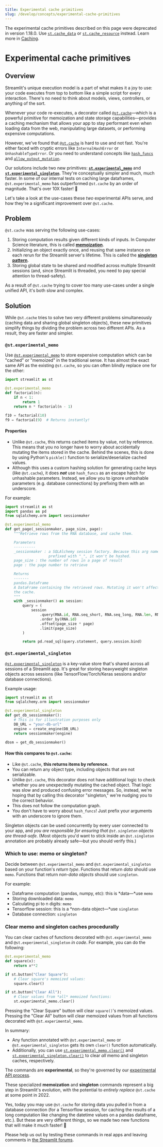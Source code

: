 ```yaml
---
title: Experimental cache primitives
slug: /develop/concepts/experimental-cache-primitives
---
```


<Deprecation>

The experimental cache primitives described on this page were deprecated in version 1.18.0. Use [`st.cache_data`](/develop/api-reference/caching-and-state/st.cache_data) or [`st.cache_resource`](/develop/api-reference/caching-and-state/st.cache_resource) instead. Learn more in [Caching](/develop/concepts/caching).

</Deprecation>

# Experimental cache primitives

## Overview

Streamlit's unique execution model is a part of what makes it a joy to use: your code executes from top to bottom like a simple script for every interaction. There's no need to think about models, views, controllers, or anything of the sort.

Whenever your code re-executes, a decorator called [`@st.cache`](/develop/api-reference/caching-and-state/st.cache)—which is a powerful primitive for memoization and state storage capabilities—provides a caching mechanism that allows your app to stay performant even when loading data from the web, manipulating large datasets, or performing expensive computations.

However, we've found that [`@st.cache`](/develop/concepts/caching) is hard to use and not fast. You're either faced with cryptic errors like `InternalHashError` or `UnhashableTypeError`. Or you need to understand concepts like [`hash_funcs`](/develop/concepts/caching#the-hash_funcs-parameter) and [`allow_output_mutation`](/develop/concepts/caching#example-1-pass-a-database-connection-around).

Our solutions include two new primitives: [**`st.experimental_memo`**](/develop/api-reference/caching-and-state/st.experimental_memo) and [**`st.experimental_singleton`**](/develop/api-reference/caching-and-state/st.experimental_singleton). They're conceptually simpler and much, much faster. In some of our internal tests on caching large dataframes, `@st.experimental_memo` has outperformed `@st.cache` by an order of magnitude. That's over 10X faster! 🚀

Let's take a look at the use-cases these _two_ experimental APIs serve, and how they're a significant improvement over `@st.cache`.

## Problem

`@st.cache` was serving the following use-cases:

1. Storing computation results given different kinds of inputs. In Computer Science literature, this is called [**memoization**](https://en.wikipedia.org/wiki/Memoization).
2. Initializing an object exactly once, and reusing that same instance on each rerun for the Streamlit server's lifetime. This is called the [**singleton pattern**](https://en.wikipedia.org/wiki/Singleton_pattern).
3. Storing global state to be shared and modified across multiple Streamlit sessions (and, since Streamlit is threaded, you need to pay special attention to thread-safety).

As a result of `@st.cache` trying to cover too many use-cases under a single unified API, it's both slow and complex.

## Solution

While `@st.cache` tries to solve two very different problems simultaneously (caching data and sharing global singleton objects), these new primitives simplify things by dividing the problem across two different APIs. As a result, they are faster and simpler.

### `@st.experimental_memo`

Use [`@st.experimental_memo`](/develop/api-reference/caching-and-state/st.experimental_memo) to store expensive computation which can be "cached" or "memoized" in the traditional sense. It has almost the exact same API as the existing `@st.cache`, so you can often blindly replace one for the other:

```python
import streamlit as st

@st.experimental_memo
def factorial(n):
	if n < 1:
		return 1
	return n * factorial(n - 1)

f10 = factorial(10)
f9 = factorial(9)  # Returns instantly!
```

#### Properties

- Unlike `@st.cache`, this returns cached items by value, not by reference. This means that you no longer have to worry about accidentally mutating the items stored in the cache. Behind the scenes, this is done by using Python's `pickle()` function to serialize/deserialize cached values.
- Although this uses a custom hashing solution for generating cache keys (like `@st.cache`), it does **_not_** use `hash_funcs` as an escape hatch for unhashable parameters. Instead, we allow you to ignore unhashable parameters (e.g. database connections) by prefixing them with an underscore.

For example:

```python
import streamlit as st
import pandas as pd
from sqlalchemy.orm import sessionmaker

@st.experimental_memo
def get_page(_sessionmaker, page_size, page):
	"""Retrieve rows from the RNA database, and cache them.

	Parameters
	----------
	_sessionmaker : a SQLAlchemy session factory. Because this arg name is
	                prefixed with "_", it won't be hashed.
	page_size : the number of rows in a page of result
	page : the page number to retrieve

	Returns
	-------
	pandas.DataFrame
	A DataFrame containing the retrieved rows. Mutating it won't affect
	the cache.
	"""
	with _sessionmaker() as session:
		query = (
			session
				.query(RNA.id, RNA.seq_short, RNA.seq_long, RNA.len, RNA.upi)
				.order_by(RNA.id)
				.offset(page_size * page)
				.limit(page_size)
		)

		return pd.read_sql(query.statement, query.session.bind)
```

### `@st.experimental_singleton`

[`@st.experimental_singleton`](/develop/api-reference/caching-and-state/st.experimental_singleton) is a key-value store that's shared across all sessions of a Streamlit app. It's great for storing heavyweight singleton objects across sessions (like TensorFlow/Torch/Keras sessions and/or database connections).

Example usage:

```python
import streamlit as st
from sqlalchemy.orm import sessionmaker

@st.experimental_singleton
def get_db_sessionmaker():
	# This is for illustration purposes only
	DB_URL = "your-db-url"
	engine = create_engine(DB_URL)
	return sessionmaker(engine)

dbsm = get_db_sessionmaker()
```

#### How this compares to `@st.cache`:

- Like `@st.cache`, **this returns items by reference.**
- You can return any object type, including objects that are not serializable.
- Unlike `@st.cache`, this decorator does not have additional logic to check whether you are unexpectedly mutating the cached object. That logic was slow and produced confusing error messages. So, instead, we're hoping that by calling this decorator "singleton," we're nudging you to the correct behavior.
- This does not follow the computation graph.
- You don't have to worry about `hash_funcs`! Just prefix your arguments with an underscore to ignore them.

<Warning>

Singleton objects can be used concurrently by every user connected to your app, and _you are responsible for ensuring that `@st.singleton` objects are thread-safe_. (Most objects you'd want to stick inside an `@st.singleton` annotation are probably already safe—but you should verify this.)

</Warning>

### Which to use: memo or singleton?

Decide between `@st.experimental_memo` and `@st.experimental_singleton` based on your function's _return type_. Functions that return _data_ should use `memo`. Functions that return _non-data objects_ should use `singleton`.

For example:

- Dataframe computation (pandas, numpy, etc): this is *data—*use `memo`
- Storing downloaded data: `memo`
- Calculating pi to n digits: `memo`
- Tensorflow session: this is a *non-data object—*use `singleton`
- Database connection: `singleton`

### Clear memo and singleton caches procedurally

You can clear caches of functions decorated with `@st.experimental_memo` and `@st.experimental_singleton` _in code_. For example, you can do the following:

```python
@st.experimental_memo
def square(x):
    return x**2

if st.button("Clear Square"):
    # Clear square's memoized values:
    square.clear()

if st.button("Clear All"):
    # Clear values from *all* memoized functions:
    st.experimental_memo.clear()
```

Pressing the "Clear Square" button will clear `square()`'s memoized values. Pressing the "Clear All" button will clear memoized values from all functions decorated with `@st.experimental_memo`.

In summary:

- Any function annotated with `@st.experimental_memo` or `@st.experimental_singleton` gets its own `clear()` function automatically.
- Additionally, you can use [`st.experimental_memo.clear()`](/develop/api-reference/caching-and-state/st.experimental_memo.clear) and [`st.experimental_singleton.clear()`](/develop/api-reference/caching-and-state/st.experimental_singleton.clear) to clear _all_ memo and singleton caches, respectively.

<Note>

The commands are **experimental**, so they're governed by our [experimental API process](/develop/quick-references/prerelease#experimental).

</Note>

These specialized **memoization** and **singleton** commands represent a big step in Streamlit's evolution, with the potential to _entirely replace_ `@st.cache` at some point in 2022.

Yes, today you may use `@st.cache` for storing data you pulled in from a database connection (for a Tensorflow session, for caching the results of a long computation like changing the datetime values on a pandas dataframe, etc.). But these are very different things, so we made two new functions that will make it much faster! 💨

Please help us out by testing these commands in real apps and leaving comments in [the Streamlit forums](https://discuss.streamlit.io/).
